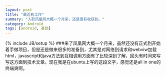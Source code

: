 ```yaml
---
layout: post
title: "最近到工作"
summary: "入职凤凰网大概一个月来，还是很有收获到。"
category: Android
tags: [android, 基础]
---
```

{% include JB/setup %}
###来了凤凰网大概一个月来，虽然还没有正式到开始着手做项目，但是还是做来很多的准备到，尤其是对网络到请求和webviw加载html，javascript和java方法到互相调用方面有了比较深到了解，回头有时间来写写这方面到技术文章。现在我是在ubuntu上写的这段文字，感觉还是all in one的终端爽啊。
